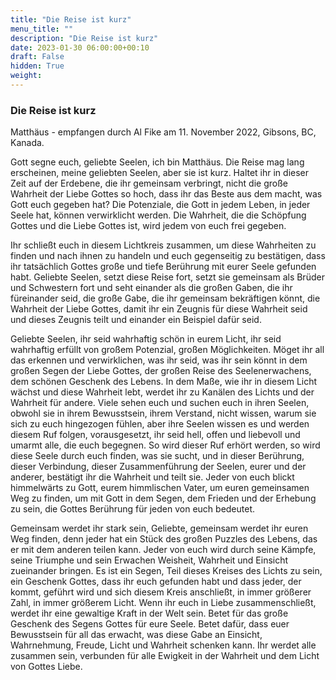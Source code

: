 ```yaml
---
title: "Die Reise ist kurz"
menu_title: ""
description: "Die Reise ist kurz"
date: 2023-01-30 06:00:00+00:10
draft: False
hidden: True
weight:
---
```

### Die Reise ist kurz

Matthäus - empfangen durch Al Fike am 11. November 2022, Gibsons, BC, Kanada.

Gott segne euch, geliebte Seelen, ich bin Matthäus. Die Reise mag lang erscheinen, meine geliebten Seelen, aber sie ist kurz. Haltet ihr in dieser Zeit auf der Erdebene, die ihr gemeinsam verbringt, nicht die große Wahrheit der Liebe Gottes so hoch, dass ihr das Beste aus dem macht, was Gott euch gegeben hat? Die Potenziale, die Gott in jedem Leben, in jeder Seele hat, können verwirklicht werden. Die Wahrheit, die die Schöpfung Gottes und die Liebe Gottes ist, wird jedem von euch frei gegeben.

Ihr schließt euch in diesem Lichtkreis zusammen, um diese Wahrheiten zu finden und nach ihnen zu handeln und euch gegenseitig zu bestätigen, dass ihr tatsächlich Gottes große und tiefe Berührung mit eurer Seele gefunden habt. Geliebte Seelen, setzt diese Reise fort, setzt sie gemeinsam als Brüder und Schwestern fort und seht einander als die großen Gaben, die ihr füreinander seid, die große Gabe, die ihr gemeinsam bekräftigen könnt, die Wahrheit der Liebe Gottes, damit ihr ein Zeugnis für diese Wahrheit seid und dieses Zeugnis teilt und einander ein Beispiel dafür seid.

Geliebte Seelen, ihr seid wahrhaftig schön in eurem Licht, ihr seid wahrhaftig erfüllt von großem Potenzial, großen Möglichkeiten. Möget ihr all das erkennen und verwirklichen, was ihr seid, was ihr sein könnt in dem großen Segen der Liebe Gottes, der großen Reise des Seelenerwachens, dem schönen Geschenk des Lebens. In dem Maße, wie ihr in diesem Licht wächst und diese Wahrheit lebt, werdet ihr zu Kanälen des Lichts und der Wahrheit für andere. Viele sehen euch und suchen euch in ihren Seelen, obwohl sie in ihrem Bewusstsein, ihrem Verstand, nicht wissen, warum sie sich zu euch hingezogen fühlen, aber ihre Seelen wissen es und werden diesem Ruf folgen, vorausgesetzt, ihr seid hell, offen und liebevoll und umarmt alle, die euch begegnen. So wird dieser Ruf erhört werden, so wird diese Seele durch euch finden, was sie sucht, und in dieser Berührung, dieser Verbindung, dieser Zusammenführung der Seelen, eurer und der anderer, bestätigt ihr die Wahrheit und teilt sie. Jeder von euch blickt himmelwärts zu Gott, eurem himmlischen Vater, um euren gemeinsamen Weg zu finden, um mit Gott in dem Segen, dem Frieden und der Erhebung zu sein, die Gottes Berührung für jeden von euch bedeutet.

Gemeinsam werdet ihr stark sein, Geliebte, gemeinsam werdet ihr euren Weg finden, denn jeder hat ein Stück des großen Puzzles des Lebens, das er mit dem anderen teilen kann. Jeder von euch wird durch seine Kämpfe, seine Triumphe und sein Erwachen Weisheit, Wahrheit und Einsicht zueinander bringen. Es ist ein Segen, Teil dieses Kreises des Lichts zu sein, ein Geschenk Gottes, dass ihr euch gefunden habt und dass jeder, der kommt, geführt wird und sich diesem Kreis anschließt, in immer größerer Zahl, in immer größerem Licht. Wenn ihr euch in Liebe zusammenschließt, werdet ihr eine gewaltige Kraft in der Welt sein. Betet für das große Geschenk des Segens Gottes für eure Seele. Betet dafür, dass euer Bewusstsein für all das erwacht, was diese Gabe an Einsicht, Wahrnehmung, Freude, Licht und Wahrheit schenken kann. Ihr werdet alle zusammen sein, verbunden für alle Ewigkeit in der Wahrheit und dem Licht von Gottes Liebe.
